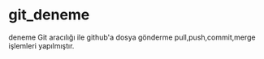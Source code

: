 # git_deneme
deneme
Git aracılığı ile github'a dosya gönderme pull,push,commit,merge işlemleri yapılmıştır.
